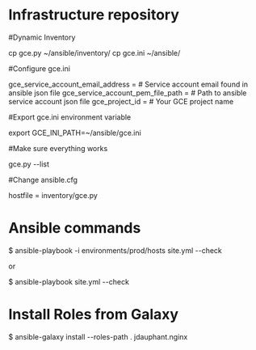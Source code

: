 # Infrastructure repository

#Dynamic Inventory

cp gce.py ~/ansible/inventory/
cp gce.ini ~/ansible/

#Configure gce.ini

gce_service_account_email_address = # Service account email found in ansible json file
gce_service_account_pem_file_path = # Path to ansible service account json file
gce_project_id = # Your GCE project name

#Export gce.ini environment variable

export GCE_INI_PATH=~/ansible/gce.ini

#Make sure everything works

gce.py --list

#Change ansible.cfg

hostfile = inventory/gce.py

# Ansible commands

$ ansible-playbook -i environments/prod/hosts site.yml --check

or

$ ansible-playbook site.yml --check

# Install Roles from Galaxy

$ ansible-galaxy install --roles-path . jdauphant.nginx


